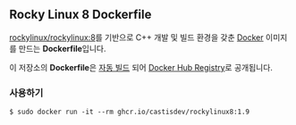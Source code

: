 ## Rocky Linux 8 Dockerfile

[rockylinux/rockylinux:8](https://hub.docker.com/r/rockylinux/rockylinux)를 기반으로 C++ 개발 및 빌드 환경을 갖춘 [Docker](https://www.docker.com/) 이미지를 만드는 **Dockerfile**입니다.

이 저장소의 **Dockerfile**은 [자동 빌드](https://registry.hub.docker.com/u/castis/centos8/) 되어 [Docker Hub Registry](https://registry.hub.docker.com/)로 공개됩니다.


### 사용하기

```
$ sudo docker run -it --rm ghcr.io/castisdev/rockylinux8:1.9
```
